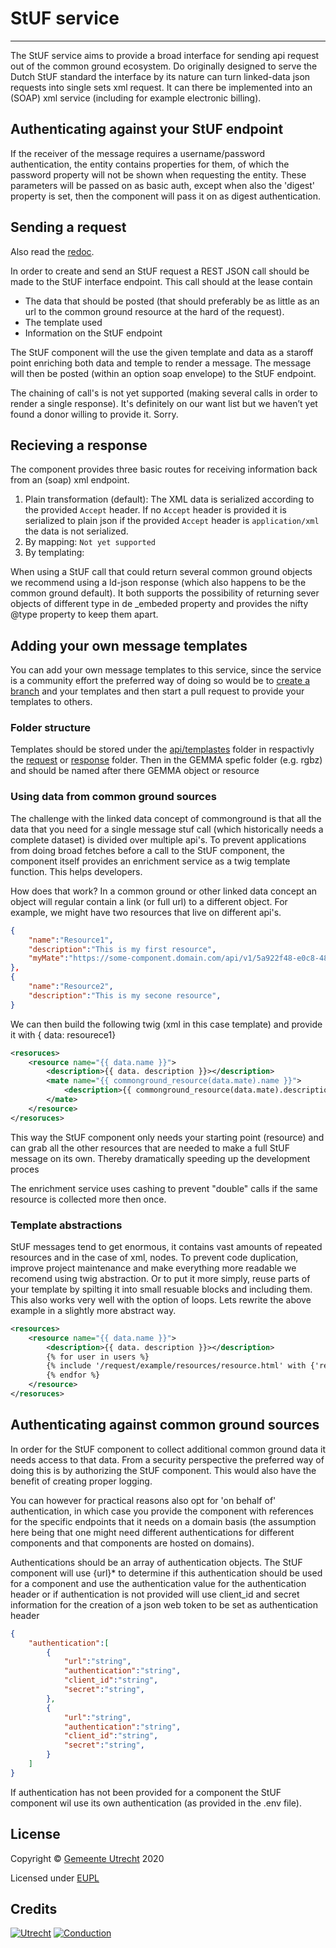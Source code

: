 # StUF service
-------

The StUF service aims to provide a broad interface for sending api request out of the common ground ecosystem. 
Do originally designed to serve the Dutch StUF standard the interface by its nature can turn linked-data json requests into single sets xml request. It can there be implemented into an (SOAP) xml service (including for example electronic billing).

## Authenticating against your StUF endpoint

If the receiver of the message requires a username/password authentication, the entity contains properties for them, of which the password property will not be shown when requesting the entity. These parameters will be passed on as basic auth, except when also the 'digest' property is set, then the component will pass it on as digest authentication.

## Sending a request

Also read the [redoc](https://redocly.github.io/redoc/?url=https://raw.githubusercontent.com/ConductionNL/stufservice/master/api/public/schema/openapi.yaml).

In order to create and send an StUF request a REST JSON call should be made to the StUF interface endpoint. This call should at the lease contain 
- The data that should be posted (that should preferably be as little as an url to the common ground resource at the hard of the request).
- The template used
- Information on the StUF endpoint

The StUF component will the use the given template and data as a staroff point enriching both data and temple to render a message. The message will then be posted (within an option soap envelope) to the StUF endpoint.  

The chaining of call's is not yet supported (making several calls in order to render a single response). It's definitely on our want list but we haven’t yet found a donor willing to provide it. Sorry. 

## Recieving a response

The component provides three basic routes for receiving information back from an (soap) xml endpoint. 
1.	Plain transformation (default): The XML data is serialized according to the provided `Accept` header. If no `Accept`  header is provided it is serialized to plain json if the provided  `Accept` header is `application/xml` the data is not serialized.
2.	By mapping: `Not yet supported`
3.	By templating: 

When using a StUF call that could return several common ground objects we recommend using a ld-json response (which also happens to be the common ground default). It both supports the possibility of returning sever objects of different type in de _embeded property and provides the nifty @type property to keep them apart.  

## Adding your own message templates

You can add your own message templates to this service, since the service is a community effort the preferred way of doing so would be to [create a branch]() and your templates and then start a pull request to provide your templates to others.

### Folder structure 

Templates should be stored under the [api/templastes](/api/templates) folder in respactivly the [request](/api/template/request) or [response](/api/template/responce) folder. Then in the GEMMA spefic folder (e.g. rgbz) and should be named after there GEMMA object or resource

### Using data from common ground sources

The challenge with the linked data concept of commonground is that all the data that you need for a single message stuf call (which historically needs a complete dataset) is divided over multiple api's. To prevent applications from doing broad fetches before a call to the StUF component, the component itself provides an enrichment service as a twig template function. This helps developers.

How does that work?
In a common ground or other linked data concept an object will regular contain a link (or full url) to a different object. For example, we might have two resources that live on different api's.

```json
{
	"name":"Resource1",
	"description":"This is my first resource",
	"myMate":"https://some-component.domain.com/api/v1/5a922f48-e0c8-48e8-937a-e390867cc847",
},
{
	"name":"Resource2",
	"description":"This is my secone resource",
}
```

We can then build the following twig (xml in this case template) and provide it with { data: resourece1}

```xml
<resoruces>
	<resource name="{{ data.name }}">
		<description>{{ data. description }}></description>
		<mate name="{{ commonground_resource(data.mate).name }}">
			<description>{{ commonground_resource(data.mate).description }}></description>
		</mate>
	</resource>
</resoruces>
```

This way the StUF component only needs your starting point (resource) and can grab all the other resources that are needed to make a full StUF message on its own. Thereby dramatically speeding up the development proces

The enrichment service uses cashing to prevent "double" calls if the same resource is collected more then once.


### Template abstractions

StUF messages tend to get enormous, it contains vast amounts of repeated resources and in the case of xml, nodes. To prevent code duplication, improve project maintenance and make everything more readable we recomend using twig abstraction. Or to put it more simply, reuse parts of your template by spilting it into small resuable blocks and including them. This also works very well with the option of loops. Lets rewrite the above example in a slightly more abstract way. 

```xml
<resources>
	<resource name="{{ data.name }}">
		<description>{{ data. description }}></description>
        {% for user in users %}
        {% include '/request/example/resources/resource.html' with {'resource': commonground_resource(data.mate)} %}
        {% endfor %}
	</resource>
</resoruces>
```

## Authenticating against common ground sources

In order for the StUF component to collect additional common ground data it needs access to that data. From a security perspective the preferred way of doing this is by authorizing the StUF component. This would also have the benefit of creating proper logging. 

You can however for practical reasons also opt for 'on behalf of' authentication, in which case you provide the component with references for the specific endpoints that it needs on a domain basis (the assumption here being that one might need different authentications for different components and that components are hosted on domains). 

Authentications should be an array of authentication  objects. The StUF component will use {url}* to determine if this authentication should be used for a component and use the authentication value for the authentication header or if authentication is not provided will use client_id and secret information for the creation of a json web token to be set as authentication header

```json
{
	"authentication":[
		{
			"url":"string",
			"authentication":"string",
			"client_id":"string",
			"secret":"string",
		},
		{
			"url":"string",
			"authentication":"string",
			"client_id":"string",
			"secret":"string",
		}
	]
}
```

If authentication has not been provided for a component the StUF component wil use its own authentication (as provided in the .env file).

## License

Copyright &copy; [Gemeente Utrecht](https://www.utrecht.nl/)  2020 

Licensed under [EUPL](https://github.com/ConductionNL/trouwencomponent/blob/master/LICENSE.md)

## Credits

[![Utrecht](https://raw.githubusercontent.com/ConductionNL/trouwencomponent/master/resources/logo-utrecht.svg?sanitize=true "Utrecht")](https://www.utrecht.nl/)
[![Conduction](https://raw.githubusercontent.com/ConductionNL/trouwencomponent/master/resources/logo-conduction.svg?sanitize=true "Conduction")](https://www.conduction.nl/)
